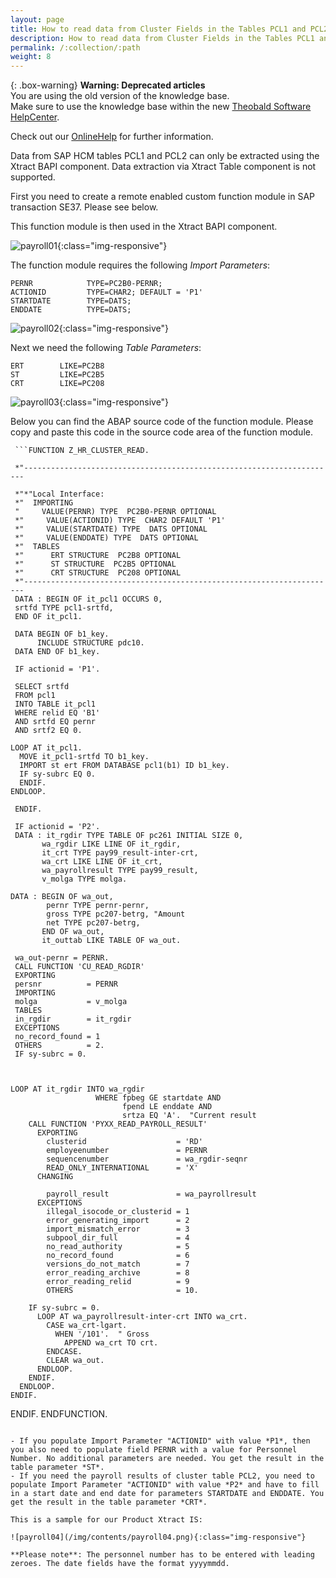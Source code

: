 ```yaml
---
layout: page
title: How to read data from Cluster Fields in the Tables PCL1 and PCL2 (Payroll)
description: How to read data from Cluster Fields in the Tables PCL1 and PCL2 (Payroll)
permalink: /:collection/:path
weight: 8
---
```


{: .box-warning}
**Warning: Deprecated articles** <br>
You are using the old version of the knowledge base.<br>
Make sure to use the knowledge base within the new [Theobald Software HelpCenter](https://helpcenter.theobald-software.com/).

Check out our [OnlineHelp](https://help.theobald-software.com/en/) for further information.

Data from SAP HCM tables PCL1 and PCL2 can only be extracted using the Xtract BAPI component. Data extraction via Xtract Table component is not supported.

First you need to create a remote enabled custom function module in SAP transaction SE37. Please see below.

This function module is then used in the Xtract BAPI component.


![payroll01](/img/contents/payroll01.png){:class="img-responsive"}

The function module requires the following *Import Parameters*:

```
PERNR            TYPE=PC2B0-PERNR;
ACTIONID         TYPE=CHAR2; DEFAULT = 'P1'
STARTDATE        TYPE=DATS;
ENDDATE          TYPE=DATS;
```


![payroll02](/img/contents/payroll02.png){:class="img-responsive"}


Next we need the following *Table Parameters*:

```
ERT        LIKE=PC2B8
ST         LIKE=PC2B5
CRT        LIKE=PC208
```



![payroll03](/img/contents/payroll03.png){:class="img-responsive"}

Below you can find the ABAP source code of the function module. Please copy and paste this code in the source code area of the function module.

     ```FUNCTION Z_HR_CLUSTER_READ.

     *"----------------------------------------------------------------------

     *"*"Local Interface:
     *"  IMPORTING
     "     VALUE(PERNR) TYPE  PC2B0-PERNR OPTIONAL
     *"     VALUE(ACTIONID) TYPE  CHAR2 DEFAULT 'P1'
     *"     VALUE(STARTDATE) TYPE  DATS OPTIONAL
     *"     VALUE(ENDDATE) TYPE  DATS OPTIONAL
     *"  TABLES
     *"      ERT STRUCTURE  PC2B8 OPTIONAL
     *"      ST STRUCTURE  PC2B5 OPTIONAL
     *"      CRT STRUCTURE  PC208 OPTIONAL
     *"----------------------------------------------------------------------
     DATA : BEGIN OF it_pcl1 OCCURS 0,
     srtfd TYPE pcl1-srtfd,
     END OF it_pcl1.

     DATA BEGIN OF b1_key.
          INCLUDE STRUCTURE pdc10.
     DATA END OF b1_key.

     IF actionid = 'P1'.

     SELECT srtfd
     FROM pcl1
     INTO TABLE it_pcl1
     WHERE relid EQ 'B1'
     AND srtfd EQ pernr
     AND srtf2 EQ 0.

    LOOP AT it_pcl1.
      MOVE it_pcl1-srtfd TO b1_key.
      IMPORT st ert FROM DATABASE pcl1(b1) ID b1_key.
      IF sy-subrc EQ 0.
      ENDIF.
    ENDLOOP.

     ENDIF.

     IF actionid = 'P2'.
     DATA : it_rgdir TYPE TABLE OF pc261 INITIAL SIZE 0,
           wa_rgdir LIKE LINE OF it_rgdir,
           it_crt TYPE pay99_result-inter-crt,
           wa_crt LIKE LINE OF it_crt,
           wa_payrollresult TYPE pay99_result,
           v_molga TYPE molga.

    DATA : BEGIN OF wa_out,
            pernr TYPE pernr-pernr,
            gross TYPE pc207-betrg, "Amount
            net TYPE pc207-betrg,
           END OF wa_out,
           it_outtab LIKE TABLE OF wa_out.

     wa_out-pernr = PERNR.
     CALL FUNCTION 'CU_READ_RGDIR'
     EXPORTING
     persnr          = PERNR
     IMPORTING
     molga           = v_molga
     TABLES
     in_rgdir        = it_rgdir
     EXCEPTIONS
     no_record_found = 1
     OTHERS          = 2.
     IF sy-subrc = 0.



    LOOP AT it_rgdir INTO wa_rgdir
                       WHERE fpbeg GE startdate AND
                             fpend LE enddate AND
                             srtza EQ 'A'.  "Current result
        CALL FUNCTION 'PYXX_READ_PAYROLL_RESULT'
          EXPORTING
            clusterid                    = 'RD'
            employeenumber               = PERNR
            sequencenumber               = wa_rgdir-seqnr
            READ_ONLY_INTERNATIONAL      = 'X'
          CHANGING

            payroll_result               = wa_payrollresult
          EXCEPTIONS
            illegal_isocode_or_clusterid = 1
            error_generating_import      = 2
            import_mismatch_error        = 3
            subpool_dir_full             = 4
            no_read_authority            = 5
            no_record_found              = 6
            versions_do_not_match        = 7
            error_reading_archive        = 8
            error_reading_relid          = 9
            OTHERS                       = 10.

        IF sy-subrc = 0.
          LOOP AT wa_payrollresult-inter-crt INTO wa_crt.
            CASE wa_crt-lgart.
              WHEN '/101'.  " Gross
                APPEND wa_crt TO crt.
            ENDCASE.
            CLEAR wa_out.
          ENDLOOP.
        ENDIF.
      ENDLOOP.
    ENDIF.
  ENDIF.
ENDFUNCTION.
```

- If you populate Import Parameter "ACTIONID" with value *P1*, then you also need to populate field PERNR with a value for Personnel Number. No additional parameters are needed. You get the result in the table parameter *ST*.
- If you need the payroll results of cluster table PCL2, you need to  populate Import Parameter "ACTIONID" with value *P2* and have to fill in a start date and end date for parameters STARTDATE and ENDDATE. You get the result in the table parameter *CRT*.

This is a sample for our Product Xtract IS:

![payroll04](/img/contents/payroll04.png){:class="img-responsive"}

**Please note**: The personnel number has to be entered with leading zeroes. The date fields have the format yyyymmdd.